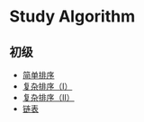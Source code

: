 # Study Algorithm

## 初级

- [简单排序](note/sort(I).md) 
- [复杂排序（I）](note/sort(II).md) 
- [复杂排序（II）](note/sort(III).md) 
- [链表](note/list.md)
